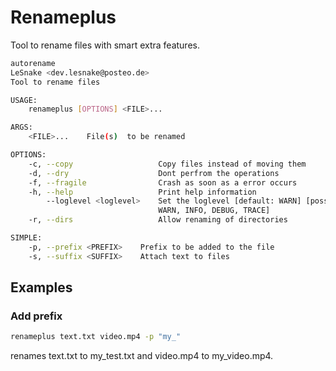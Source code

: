 # Renameplus

Tool to rename files with smart extra features.

```sh
autorename
LeSnake <dev.lesnake@posteo.de>
Tool to rename files

USAGE:
    renameplus [OPTIONS] <FILE>...

ARGS:
    <FILE>...    File(s)  to be renamed

OPTIONS:
    -c, --copy                   Copy files instead of moving them
    -d, --dry                    Dont perfrom the operations
    -f, --fragile                Crash as soon as a error occurs
    -h, --help                   Print help information
        --loglevel <loglevel>    Set the loglevel [default: WARN] [possible values: OFF, ERROR,
                                 WARN, INFO, DEBUG, TRACE]
    -r, --dirs                   Allow renaming of directories

SIMPLE:
    -p, --prefix <PREFIX>    Prefix to be added to the file
    -s, --suffix <SUFFIX>    Attach text to files
```

## Examples
### Add prefix
```sh
renameplus text.txt video.mp4 -p "my_"
```
renames text.txt to my_test.txt and video.mp4 to my_video.mp4.